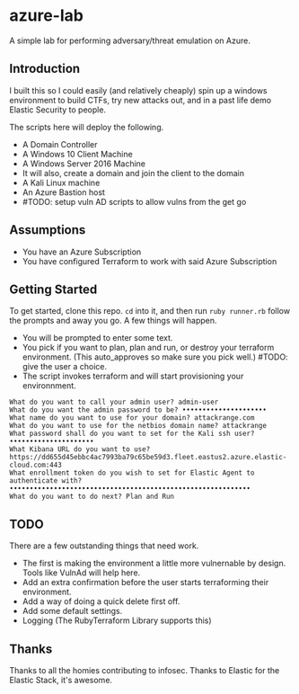 # azure-lab
A simple lab for performing adversary/threat emulation on Azure. 


## Introduction
I built this so I could easily (and relatively cheaply) spin up a windows environment to build CTFs, try new attacks out, and in a past life demo Elastic Security to people. 

The scripts here will deploy the following. 

- A Domain Controller
- A Windows 10 Client Machine
- A Windows Server 2016 Machine
- It will also, create a domain and join the client to the domain
- A Kali Linux machine
- An Azure Bastion host 
- #TODO: setup vuln AD scripts to allow vulns from the get go

## Assumptions
- You have an Azure Subscription
- You have configured Terraform to work with said Azure Subscription


## Getting Started 
To get started, clone this repo. `cd` into it, and then run `ruby runner.rb` follow the prompts and away you go. A few things will happen. 
- You will be prompted to enter some text. 
- You pick if you want to plan, plan and run, or destroy your terraform environment. (This auto_approves so make sure you pick well.) #TODO: give the user a choice. 
- The script invokes terraform and will start provisioning your environnment. 

```
What do you want to call your admin user? admin-user
What do you want the admin password to be? •••••••••••••••••••••
What name do you want to use for your domain? attackrange.com
What do you want to use for the netbios domain name? attackrange
What password shall do you want to set for the Kali ssh user? •••••••••••••••••••••
What Kibana URL do you want to use? https://dd655d45ebbc4ac7993ba79c65be59d3.fleet.eastus2.azure.elastic-cloud.com:443
What enrollment token do you wish to set for Elastic Agent to authenticate with? ••••••••••••••••••••••••••••••••••••••••••••••••••••••••••••
What do you want to do next? Plan and Run
```

## TODO

There are a few outstanding things that need work. 

- The first is making the environment a little more vulnernable by design. Tools like VulnAd will help here. 
- Add an extra confirmation before the user starts terraforming their environment. 
- Add a way of doing a quick delete first off. 
- Add some default settings. 
- Logging (The RubyTerraform Library supports this) 

## Thanks 
Thanks to all the homies contributing to infosec. 
Thanks to Elastic for the Elastic Stack, it's awesome. 

